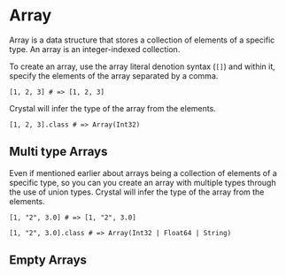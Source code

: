 # Array

Array is a data structure that stores a collection of elements of a specific type.
An array is an integer-indexed collection.

To create an array, use the array literal denotion syntax (`[]`) and within it, specify the elements of the array separated by a comma.

```crystal
[1, 2, 3] # => [1, 2, 3]
```

Crystal will infer the type of the array from the elements.

```crystal
[1, 2, 3].class # => Array(Int32)
```

## Multi type Arrays

Even if mentioned earlier about arrays being a collection of elements of a specific type, so you can you create an array with multiple types through the use of union types.
Crystal will infer the type of the array from the elements.

```crystal
[1, "2", 3.0] # => [1, "2", 3.0]

[1, "2", 3.0].class # => Array(Int32 | Float64 | String)
```

## Empty Arrays